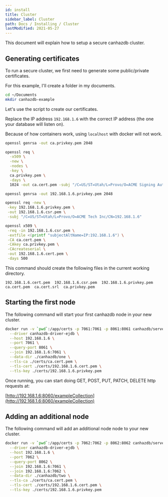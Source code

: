 ```yaml
---
id: install
title: Cluster
sidebar_label: Cluster
path: Docs / Installing / Cluster
lastModified: 2021-05-27
---
```


This document will explain how to setup a secure canhazdb cluster.

## Generating certificates

To run a secure cluster, we first need to generate some public/private certificates.

For this example, I'll create a folder in my documents.

```bash
cd ~/Documents
mkdir canhazdb-example
```

Let's use the script to create our certificates.

Replace the IP address `192.168.1.6` with the correct IP address (the one your database will listen on).

Because of how containers work, using `localhost` with docker will not work.

```bash
openssl genrsa -out ca.privkey.pem 2048

openssl req \
  -x509 \
  -new \
  -nodes \
  -key \
  ca.privkey.pem \
  -days \
  1024 -out ca.cert.pem -subj "/C=US/ST=Utah/L=Provo/O=ACME Signing Authority Inc/CN=example.com"

openssl genrsa -out 192.168.1.6.privkey.pem 2048

openssl req -new \
 -key 192.168.1.6.privkey.pem \
 -out 192.168.1.6.csr.pem \
 -subj "/C=US/ST=Utah/L=Provo/O=ACME Tech Inc/CN=192.168.1.6"

openssl x509 \
 -req -in 192.168.1.6.csr.pem \
 -extfile <(printf "subjectAltName=IP:192.168.1.6") \
 -CA ca.cert.pem \
 -CAkey ca.privkey.pem \
 -CAcreateserial \
 -out 192.168.1.6.cert.pem \
 -days 500
```

This command should create the following files in the current working directory.

```
192.168.1.6.cert.pem  192.168.1.6.csr.pem  192.168.1.6.privkey.pem  ca.cert.pem  ca.cert.srl  ca.privkey.pem
```

## Starting the first node

The following command will start your first canhazdb node in your new cluster.

```bash
docker run -v `pwd`:/app/certs -p 7061:7061 -p 8061:8061 canhazdb/server \
  --driver canhazdb-driver-ejdb \
  --host 192.168.1.6 \
  --port 7061 \
  --query-port 8061 \
  --join 192.168.1.6:7061 \
  --data-dir ./canhazdb/one \
  --tls-ca ./certs/ca.cert.pem \
  --tls-cert ./certs/192.168.1.6.cert.pem \
  --tls-key ./certs/192.168.1.6.privkey.pem
```

Once running, you can start doing GET, POST, PUT, PATCH, DELETE http
requests at:

[http://192.168.1.6:8060/exampleCollection](http://192.168.1.6:8060/exampleCollection)

## Adding an additional node

The following command will add an additional node node to your new cluster.

```bash
docker run -v `pwd`:/app/certs -p 7062:7062 -p 8062:8062 canhazdb/server \
  --driver canhazdb-driver-ejdb \
  --host 192.168.1.6 \
  --port 7062 \
  --query-port 8062 \
  --join 192.168.1.6:7061 \
  --join 192.168.1.6:7062 \
  --data-dir ./canhazdb/two \
  --tls-ca ./certs/ca.cert.pem \
  --tls-cert ./certs/192.168.1.6.cert.pem \
  --tls-key ./certs/192.168.1.6.privkey.pem
```
